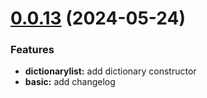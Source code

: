 # [0.0.13](https://github.com/Whinarn/UnityMeshSimplifier/compare/v3.0.1...v3.1.0) (2024-05-24)

### Features

* **dictionarylist:** add dictionary constructor
* **basic:** add changelog


